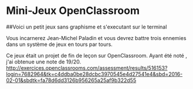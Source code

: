 # Mini-Jeux OpenClassroom

##Voici un petit jeux sans graphisme et s'executant sur le terminal

Vous incarnerez Jean-Michel Paladin et vous devrez battre trois ennemies dans un système de jeux en tours par tours.

Ce jeux était un projet de fin de leçon sur OpenClassroom. Ayant été noté , j'ai obtenue une note de 19/20.
http://exercices.openclassrooms.com/assessment/results/516153?login=7682964&tk=c4ddba0be28dcbc3970545e4d27541e4&sbd=2016-02-01&sbdtk=fa78d6dd3126b956265a25af9b322d55
